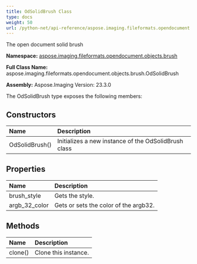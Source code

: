 ```yaml
---
title: OdSolidBrush Class
type: docs
weight: 50
url: /python-net/api-reference/aspose.imaging.fileformats.opendocument.objects.brush/odsolidbrush/
---
```


The open document solid brush

**Namespace:** [aspose.imaging.fileformats.opendocument.objects.brush](/imaging/python-net/api-reference/aspose.imaging.fileformats.opendocument.objects.brush/)

**Full Class Name:** aspose.imaging.fileformats.opendocument.objects.brush.OdSolidBrush

**Assembly:**  Aspose.Imaging Version: 23.3.0

The OdSolidBrush type exposes the following members:
## **Constructors**
|**Name**|**Description**|
| :- | :- |
|OdSolidBrush()|Initializes a new instance of the OdSolidBrush class|
## **Properties**
|**Name**|**Description**|
| :- | :- |
|brush_style|Gets the style.|
|argb_32_color|Gets or sets the color of the argb32.|
## **Methods**
|**Name**|**Description**|
| :- | :- |
|clone()|Clone this instance.|
